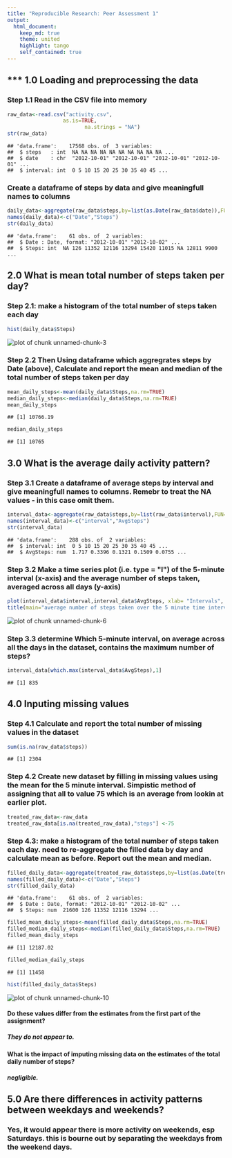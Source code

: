 ```yaml
---
title: "Reproducible Research: Peer Assessment 1"
output: 
  html_document:
    keep_md: true
    theme: united
    highlight: tango
    self_contained: true
---
```



## *** 1.0 Loading and preprocessing the data
### Step 1.1 Read in the CSV file into memory

```r
raw_data<-read.csv("activity.csv",
                  as.is=TRUE,
                         na.strings = "NA")
str(raw_data)
```

```
## 'data.frame':	17568 obs. of  3 variables:
##  $ steps   : int  NA NA NA NA NA NA NA NA NA NA ...
##  $ date    : chr  "2012-10-01" "2012-10-01" "2012-10-01" "2012-10-01" ...
##  $ interval: int  0 5 10 15 20 25 30 35 40 45 ...
```


### Create a dataframe of steps by data and give meaningfull names to columns

```r
daily_data<-aggregate(raw_data$steps,by=list(as.Date(raw_data$date)),FUN=sum)
names(daily_data)<-c("Date","Steps")
str(daily_data)
```

```
## 'data.frame':	61 obs. of  2 variables:
##  $ Date : Date, format: "2012-10-01" "2012-10-02" ...
##  $ Steps: int  NA 126 11352 12116 13294 15420 11015 NA 12811 9900 ...
```


## 2.0 What is mean total number of steps taken per day?
### Step 2.1:  make a histogram of the total number of steps taken each day


```r
hist(daily_data$Steps)
```

![plot of chunk unnamed-chunk-3](figure/unnamed-chunk-3-1.png) 

### Step 2.2 Then Using dataframe which aggregrates steps by Date (above), Calculate and report the mean and median of the total number of steps taken per day


```r
mean_daily_steps<-mean(daily_data$Steps,na.rm=TRUE)
median_daily_steps<-median(daily_data$Steps,na.rm=TRUE)
mean_daily_steps
```

```
## [1] 10766.19
```

```r
median_daily_steps
```

```
## [1] 10765
```

## 3.0 What is the average daily activity pattern?

### Step 3.1 Create a dataframe of average steps by interval and give meaningfull names to columns. Remebr to treat the NA values - in this case omit them.

```r
interval_data<-aggregate(raw_data$steps,by=list(raw_data$interval),FUN=mean,na.rm=TRUE)
names(interval_data)<-c("interval","AvgSteps")
str(interval_data)
```

```
## 'data.frame':	288 obs. of  2 variables:
##  $ interval: int  0 5 10 15 20 25 30 35 40 45 ...
##  $ AvgSteps: num  1.717 0.3396 0.1321 0.1509 0.0755 ...
```
### Step 3.2 Make a time series plot (i.e. type = "l") of the 5-minute interval (x-axis) and the average number of steps taken, averaged across all days (y-axis)

```r
plot(interval_data$interval,interval_data$AvgSteps, xlab= "Intervals", ylab= "Average number steps taken", type='l', col='red') 
title(main="average number of steps taken over the 5 minute time intervals", col.main="black", font.main=4)
```

![plot of chunk unnamed-chunk-6](figure/unnamed-chunk-6-1.png) 
### Step 3.3 determine Which 5-minute interval, on average across all the days in the dataset, contains the maximum number of steps?

```r
interval_data[which.max(interval_data$AvgSteps),1]
```

```
## [1] 835
```

## 4.0 Inputing missing values
### Step 4.1  Calculate and report the total number of missing values in the dataset

```r
sum(is.na(raw_data$steps))
```

```
## [1] 2304
```


### Step 4.2  Create new dataset by filling in missing values using the mean for the 5 minute interval. Simpistic method of assigning that all to value 75 which is an average from lookin at earlier plot.

```r
treated_raw_data<-raw_data
treated_raw_data[is.na(treated_raw_data),"steps"] <-75
```


### Step 4.3:  make a histogram of the total number of steps taken each day. need to re-aggregate the filled data by day and calculate mean as before. Report out the mean and median.

```r
filled_daily_data<-aggregate(treated_raw_data$steps,by=list(as.Date(treated_raw_data$date)),FUN=sum)
names(filled_daily_data)<-c("Date","Steps")
str(filled_daily_data)
```

```
## 'data.frame':	61 obs. of  2 variables:
##  $ Date : Date, format: "2012-10-01" "2012-10-02" ...
##  $ Steps: num  21600 126 11352 12116 13294 ...
```

```r
filled_mean_daily_steps<-mean(filled_daily_data$Steps,na.rm=TRUE)
filled_median_daily_steps<-median(filled_daily_data$Steps,na.rm=TRUE)
filled_mean_daily_steps
```

```
## [1] 12187.02
```

```r
filled_median_daily_steps
```

```
## [1] 11458
```

```r
hist(filled_daily_data$Steps)
```

![plot of chunk unnamed-chunk-10](figure/unnamed-chunk-10-1.png) 
#### Do these values differ from the estimates from the first part of the assignment? 
##### They do not appear to. 
#### What is the impact of imputing missing data on the estimates of the total daily number of steps?
##### negligible.

## 5.0 Are there differences in activity patterns between weekdays and weekends?
### Yes, it would appear there is more activity on weekends, esp Saturdays. this is bourne out by separating the weekdays from the weekend days.


